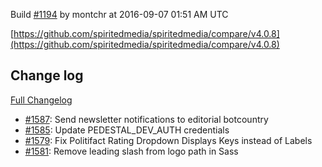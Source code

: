 Build [#1194](https://circleci.com/gh/spiritedmedia/spiritedmedia/1194) by montchr at 2016-09-07 01:51 AM UTC

[https://github.com/spiritedmedia/spiritedmedia/compare/v4.0.8](https://github.com/spiritedmedia/spiritedmedia/compare/v4.0.8)
## Change log
[Full Changelog](https://github.com/spiritedmedia/spiritedmedia/compare/v4.0.7...v4.0.8)

 - [#1587](https://github.com/spiritedmedia/spiritedmedia/pull/1587): Send newsletter notifications to editorial botcountry
 - [#1585](https://github.com/spiritedmedia/spiritedmedia/pull/1585): Update PEDESTAL_DEV_AUTH credentials
 - [#1579](https://github.com/spiritedmedia/spiritedmedia/pull/1579): Fix Politifact Rating Dropdown Displays Keys instead of Labels
 - [#1581](https://github.com/spiritedmedia/spiritedmedia/pull/1581): Remove leading slash from logo path in Sass
